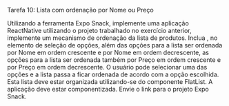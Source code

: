 Tarefa 10: Lista com ordenação por Nome ou Preço

Utilizando a ferramenta Expo Snack, implemente uma aplicação ReactNative utilizando o projeto trabalhado no exercício anterior, implemente um mecanismo de ordenação da lista de produtos.
Inclua , no elemento de seleção de opções, além das opções para a lista ser ordenada por Nome em ordem crescente e por Nome em ordem decrescente, as opções para a lista ser ordenada também por Preço em ordem crescente e por Preço em ordem decrescente. O usuário pode selecionar uma das opções e a lista passa a ficar ordenada de acordo com a opção escolhida.
Esta lista deve estar organizada utilizando-se do componente FlatList.
A aplicação deve estar componentizada.
Envie o link para o projeto Expo Snack.